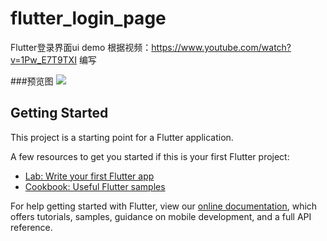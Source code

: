 # flutter_login_page

Flutter登录界面ui demo
根据视频：https://www.youtube.com/watch?v=1Pw_E7T9TXI 编写

###预览图
![](https://i.imgur.com/JmNsBBE.png)

## Getting Started

This project is a starting point for a Flutter application.

A few resources to get you started if this is your first Flutter project:

- [Lab: Write your first Flutter app](https://flutter.dev/docs/get-started/codelab)
- [Cookbook: Useful Flutter samples](https://flutter.dev/docs/cookbook)

For help getting started with Flutter, view our
[online documentation](https://flutter.dev/docs), which offers tutorials,
samples, guidance on mobile development, and a full API reference.
